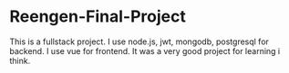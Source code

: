# Reengen-Final-Project
This is a fullstack project. I use node.js, jwt, mongodb, postgresql for backend.
I use vue for frontend. It was a very good project for learning i think.


